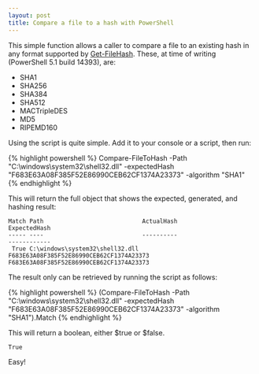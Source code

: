 ```yaml
---
layout: post
title: Compare a file to a hash with PowerShell
---
```


This simple function allows a caller to compare a file to an existing hash in any format supported by [Get-FileHash](https://msdn.microsoft.com/en-us/powershell/reference/5.1/microsoft.powershell.utility/get-filehash). These, at time of writing (PowerShell 5.1 build 14393), are:

* SHA1
* SHA256
* SHA384
* SHA512
* MACTripleDES
* MD5
* RIPEMD160

Using the script is quite simple. Add it to your console or a script, then run:

{% highlight powershell %}
Compare-FileToHash -Path "C:\windows\system32\shell32.dll" -expectedHash "F683E63A08F385F52E86990CEB62CF1374A23373" -algorithm "SHA1"
{% endhighlight %}

This will return the full object that shows the expected, generated, and hashing result:

    Match Path                            ActualHash                               ExpectedHash
    ----- ----                            ----------                               ------------
     True C:\windows\system32\shell32.dll F683E63A08F385F52E86990CEB62CF1374A23373 F683E63A08F385F52E86990CEB62CF1374A23373

The result only can be retrieved by running the script as follows:

{% highlight powershell %}
(Compare-FileToHash -Path "C:\windows\system32\shell32.dll" -expectedHash "F683E63A08F385F52E86990CEB62CF1374A23373" -algorithm "SHA1").Match
{% endhighlight %}

This will return a boolean, either $true or $false.

    True

Easy!
